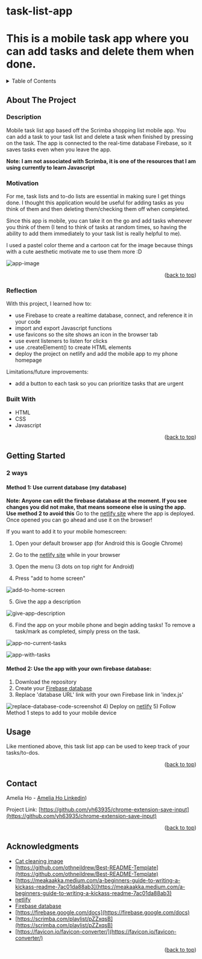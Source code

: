 # task-list-app
# This is a mobile task app where you can add tasks and delete them when done. 

<!-- TABLE OF CONTENTS -->
<details>
  <summary>Table of Contents</summary>
  <ol>
    <li>
      <a href="#about-the-project">About The Project</a>
      <ul>
        <li><a href="#motivation">Motivation</a></li>
        <li><a href="#reflection">Reflection</a></li>
        <li><a href="#built-with">Built With</a></li>
      </ul>
    </li>
    <li><a href="#getting-started">Getting Started</a></li>
    <li><a href="#usage">Usage</a></li>
    <li><a href="#contact">Contact</a></li>
    <li><a href="#acknowledgments">Acknowledgments</a></li>
  </ol>
</details>



<!-- ABOUT THE PROJECT -->
## About The Project

### Description
Mobile task list app based off the Scrimba shopping list mobile app. You can add a task to your task list and delete a task when finished by pressing on the task. 
The app is connected to the real-time database Firebase, so it saves tasks even when you leave the app. 

**Note: I am not associated with Scrimba, it is one of the resources that I am using currently to learn Javascript**

### Motivation
For me, task lists and to-do lists are essential in making sure I get things done. I thought this application would be useful for adding tasks as you think of them and then deleting them/checking them off when completed. 

Since this app is mobile, you can take it on the go and add tasks whenever you think of them (I tend to think of tasks at random times, so having the ability to add them immediately to your task list is really helpful to me). 

I used a pastel color theme and a cartoon cat for the image because things with a cute aesthetic motivate me to use them more :D

![app-image](https://github.com/yh63935/task-list-app/assets/120755144/d0b44f79-3b2a-429c-be08-8f95f3338314)


<p align="right">(<a href="#readme-top">back to top</a>)</p>

### Reflection
With this project, I learned how to:
- use Firebase to create a realtime database, connect, and reference it in your code
- import and export Javascript functions
- use favicons so the site shows an icon in the browser tab
- use event listeners to listen for clicks
- use .createElement() to create HTML elements
- deploy the project on netlify and add the mobile app to my phone homepage

Limitations/future improvements: 
- add a button to each task so you can prioritize tasks that are urgent

### Built With

* HTML
* CSS
* Javascript
<p align="right">(<a href="#readme-top">back to top</a>)</p>

<!-- GETTING STARTED -->
## Getting Started

### 2 ways
#### Method 1: Use current database (my database)
**Note: Anyone can edit the firebase database at the moment. If you see changes you did not make, that means someone else is using the app.
Use method 2 to avoid this**
Go to the [netlify site](https://genuine-snickerdoodle-caefed.netlify.app/) where the app is deployed. Once opened you can go ahead and use it on the browser!

If you want to add it to your mobile homescreen:
1) Open your default browser app (for Android this is Google Chrome)
2) Go to the [netlify site](https://genuine-snickerdoodle-caefed.netlify.app/) while in your browser
3) Open the menu (3 dots on top right for Android)

4) Press "add to home screen"

![add-to-home-screen](https://github.com/yh63935/task-list-app/assets/120755144/0dfcdf5f-94ee-4bb7-b38d-b400088ca573)

5) Give the app a description

![give-app-description](https://github.com/yh63935/task-list-app/assets/120755144/e4222040-414f-4f67-8ea6-87befdd3c54d)

6) Find the app on your mobile phone and begin adding tasks! To remove a task/mark as completed, simply press on the task.


![app-no-current-tasks](https://github.com/yh63935/task-list-app/assets/120755144/21e79a87-fe00-4f87-b809-b5df09b008d6)

![app-with-tasks](https://github.com/yh63935/task-list-app/assets/120755144/80a51102-e3c9-464d-be8c-d52b025f1d3a)


#### Method 2: Use the app with your own firebase database:
1) Download the repository
2) Create your [Firebase database](https://console.firebase.google.com/)
3) Replace 'database URL' link with your own Firebase link in 'index.js'

![replace-database-code-screenshot](https://github.com/yh63935/task-list-app/assets/120755144/256422c9-5751-4738-a1cc-2ad786c85b67)
4) Deploy on [netlify](https://app.netlify.com/)
5) Follow Method 1 steps to add to your mobile device

<!-- USAGE EXAMPLES -->
## Usage

Like mentioned above, this task list app can be used to keep track of your tasks/to-dos. 

<p align="right">(<a href="#readme-top">back to top</a>)</p>


<!-- CONTACT -->
## Contact

Amelia Ho - [Amelia Ho Linkedin](https://www.linkedin.com/in/ameliahoyp/))

Project Link: [https://github.com/yh63935/chrome-extension-save-input](https://github.com/yh63935/chrome-extension-save-input)

<p align="right">(<a href="#readme-top">back to top</a>)</p>



<!-- ACKNOWLEDGMENTS -->
## Acknowledgments

* [Cat cleaning image](https://en.ac-illust.com/clip-art/22306462/cleaning--cute-cat-illustration)
* [https://github.com/othneildrew/Best-README-Template](https://github.com/othneildrew/Best-README-Template)
* [https://meakaakka.medium.com/a-beginners-guide-to-writing-a-kickass-readme-7ac01da88ab3](https://meakaakka.medium.com/a-beginners-guide-to-writing-a-kickass-readme-7ac01da88ab3)
* [netlify](https://app.netlify.com/)
* [Firebase database](https://console.firebase.google.com/)
* [https://firebase.google.com/docs](https://firebase.google.com/docs)
* [https://scrimba.com/playlist/pZZxqsB](https://scrimba.com/playlist/pZZxqsB)
* [https://favicon.io/favicon-converter/](https://favicon.io/favicon-converter/)


<p align="right">(<a href="#readme-top">back to top</a>)</p>




